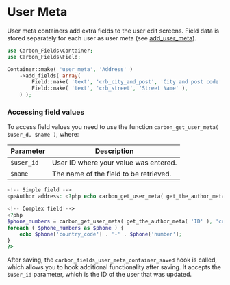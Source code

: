 # User Meta

User meta containers add extra fields to the user edit screens. Field data is stored separately for each user as user meta (see [add_user_meta](http://codex.wordpress.org/Function_Reference/add_user_meta)).

```php
use Carbon_Fields\Container;
use Carbon_Fields\Field;

Container::make( 'user_meta', 'Address' )
	->add_fields( array(
		Field::make( 'text', 'crb_city_and_post', 'City and post code' ),
		Field::make( 'text', 'crb_street', 'Street Name' ),
	) );
```

### Accessing field values

To access field values you need to use the function `carbon_get_user_meta( $user_d, $name )`, where:

| Parameter            | Description                                                                         |
| -------------------- | ----------------------------------------------------------------------------------- |
| `$user_id`           | User ID where your value was entered.                                               |
| `$name`              | The name of the field to be retrieved.                                              |

```php
<!-- Simple field -->
<p>Author address: <?php echo carbon_get_user_meta( get_the_author_meta( 'ID' ), 'crb_street' ); ?></p>

<!-- Complex field -->
<?php 
$phone_numbers = carbon_get_user_meta( get_the_author_meta( 'ID' ), 'crb_phone_numbers' );
foreach ( $phone_numbers as $phone ) {
	echo $phone['country_code'] . '-' . $phone['number'];
}
?>
```

After saving, the `carbon_fields_user_meta_container_saved` hook is called, which allows you to hook additional functionality after saving. It accepts the `$user_id` parameter, which is the ID of the user that was updated.
